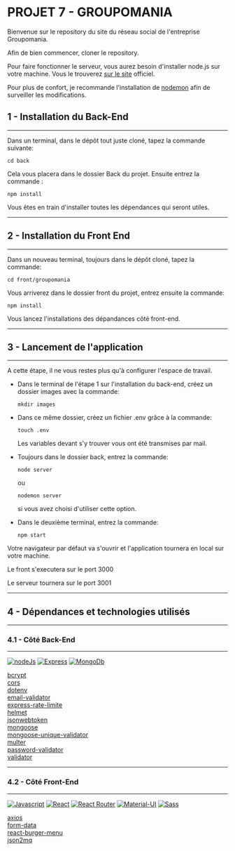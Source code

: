 # PROJET 7 - GROUPOMANIA

Bienvenue sur le repository du site du réseau social de l'entreprise Groupomania.

Afin de bien commencer, cloner le repository. 

Pour faire fonctionner le serveur, vous aurez besoin d'installer node.js sur votre machine. Vous le trouverez [sur le site](https://nodejs.org/en/) officiel.

Pour plus de confort, je recommande l'installation de [nodemon](https://www.npmjs.com/package/nodemon) afin de surveiller les modifications.
## 1 - Installation du Back-End
***
Dans un terminal, dans le dépôt tout juste cloné,  tapez la commande suivante:

`cd back`

Cela vous placera dans le dossier Back du projet. Ensuite entrez la commande :

`npm install`

Vous êtes en train  d'installer toutes les dépendances qui seront utiles.
***
## 2 - Installation du Front End
***
Dans un nouveau terminal, toujours dans le dépôt cloné, tapez la commande:

`cd front/groupomania`

Vous arriverez dans le dossier front du projet, entrez ensuite la commande:

`npm install`

Vous lancez l'installations des dépandances côté front-end.
***
## 3 - Lancement de l'application
***
A cette étape, il ne vous restes plus qu'à configurer l'espace de travail. 

- Dans le terminal de l'étape 1 sur l'installation du back-end, créez un dossier images avec la commande: 

    `mkdir images`

- Dans ce même dossier, créez un fichier .env grâce à la commande:

    `touch .env`

    Les variables devant s'y trouver vous ont été transmises par mail.

- Toujours dans le dossier back, entrez la commande:

    `node server`  

    ou  

    `nodemon server`    

    si vous avez choisi d'utiliser cette option.

- Dans le deuxième terminal, entrez la commande:

    `npm start`


Votre navigateur par défaut va s'ouvrir et l'application tournera en local sur votre machine.

Le front s'executera sur le port 3000 

Le serveur tournera sur le port 3001

***
## 4 - Dépendances et technologies utilisés
***
### 4.1 - Côté Back-End
***
[![nodeJs](https://img.shields.io/badge/Node.js-43853D?style=for-the-badge&logo=node.js&logoColor=white)](https://nodejs.org/en/)
[![Express](https://img.shields.io/badge/Express.js-404D59?style=for-the-badge)](https://expressjs.com/fr/)
[![MongoDb](https://img.shields.io/badge/MongoDB-4EA94B?style=for-the-badge&logo=mongodb&logoColor=white)](https://www.mongodb.com/atlas/database)

[bcrypt](https://www.bcrypt.fr/)  
[cors](https://www.npmjs.com/package/cors)  
[dotenv](https://www.npmjs.com/package/dotenv)  
[email-validator](https://www.npmjs.com/package/email-validator)  
[express-rate-limite](https://www.npmjs.com/package/express-rate-limite)  
[helmet](https://www.npmjs.com/package/helmet)  
[jsonwebtoken](https://www.npmjs.com/package/jsonwebtoken)  
[mongoose](https://www.npmjs.com/package/mongoose)  
[mongoose-unique-validator](https://www.npmjs.com/package/mongoose-unique-validator)  
[multer](https://www.npmjs.com/package/multer)   
[password-validator](https://www.npmjs.com/package/password-validator)  
[validator](https://www.npmjs.com/package/validator)  


***
### 4.2 - Côté Front-End
***
[![Javascript](https://img.shields.io/badge/JavaScript-323330?style=for-the-badge&logo=javascript&logoColor=F7DF1E)](https://developer.mozilla.org/fr/docs/Web/JavaScript)
[![React](https://img.shields.io/badge/React-20232A?style=for-the-badge&logo=react&logoColor=61DAFB)](https://fr.reactjs.org/) 
[![React Router](https://img.shields.io/badge/React_Router-CA4245?style=for-the-badge&logo=react-router&logoColor=white)](https://reactrouter.com/en/main)
[![Material-UI](https://img.shields.io/badge/Material--UI-0081CB?style=for-the-badge&logo=material-ui&logoColor=white)](https://mui.com/)
[![Sass](https://img.shields.io/badge/Sass-CC6699?style=for-the-badge&logo=sass&logoColor=white)](https://sass-lang.com/)

[axios](https://www.npmjs.com/package/axios)  
[form-data](https://www.npmjs.com/package/form-data)  
[react-burger-menu](https://www.npmjs.com/package/react-burger-menu)  
[json2mq](https://www.npmjs.com/package/json2mq)